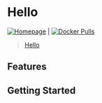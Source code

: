 # Hello

[![Homepage](https://img.shields.io/badge/homepage-github-blue?logo=github&style=flat-square)](https://github.com/gutenye/dockerfiles/tree/master/hello) | [![Docker Pulls](https://img.shields.io/docker/pulls/gutenye/hello?style=flat-square)](https://hub.docker.com/r/gutenye/hello)

> [Hello](https://github.com/user/hello)

## Features

## Getting Started
